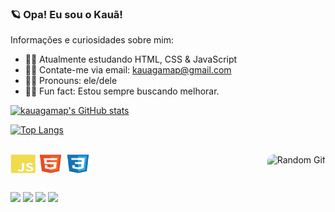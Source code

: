 ### 🪐 Opa! Eu sou o Kauã!

  Informações e curiosidades sobre mim:

- 🐱‍💻 Atualmente estudando HTML, CSS & JavaScript
- 🐱‍🏍 Contate-me via email: kauagamap@gmail.com
- 🐱‍🚀 Pronouns: ele/dele
- 🐱‍🐉 Fun fact: Estou sempre buscando melhorar.

<!--
![kauagamap's GitHub stats](https://github-readme-stats.vercel.app/api?username=kauagamap&&show_icons=true&theme=onedark&count_private=true)
-->

[![kauagamap's GitHub stats](https://github-readme-stats.vercel.app/api?username=kauagamap&show_icons=true&theme=onedark)](https://github.com/kauagamap/github-readme-stats)

[![Top Langs](https://github-readme-stats.vercel.app/api/top-langs/?username=kauagamap&layout=compact&show_icons=true&theme=onedark)](https://github.com/kauagamap/github-readme-stats)



<div style="display: inline_block"><br>
  <img align="center" alt="Javascript" height="30" width="40" src="https://raw.githubusercontent.com/devicons/devicon/master/icons/javascript/javascript-plain.svg">
  <img align="center" alt="HTML" height="30" width="40" src="https://raw.githubusercontent.com/devicons/devicon/master/icons/html5/html5-original.svg">
  <img align="center" alt="CSS" height="30" width="40" src="https://raw.githubusercontent.com/devicons/devicon/master/icons/css3/css3-original.svg">
  
<img align="right" alt="Random Gif" height="90" style="border-radius:10px;" src="https://media.tenor.com/HWdSvD9Wg20AAAAC/one-punch-man-ok.gif">
</div>

##

<div> 
  <a href="https://www.instagram.com/_kauagama/" target="_blank"><img src="https://img.shields.io/badge/-Instagram-%23E4405F?style=for-the-badge&logo=instagram&logoColor=white" target="_blank"></a>
 	<a href="https://www.twitch.tv/silver2060" target="_blank"><img src="https://img.shields.io/badge/Twitch-9146FF?style=for-the-badge&logo=twitch&logoColor=white" target="_blank"></a>
  <a href = "mailto:kauagamap@gmail.com"><img src="https://img.shields.io/badge/Gmail-D14836?style=for-the-badge&logo=gmail&logoColor=white" target="_blank"></a>
  <a href="https://www.linkedin.com/in/kauagama/" target="_blank"><img src="https://img.shields.io/badge/-LinkedIn-%230077B5?style=for-the-badge&logo=linkedin&logoColor=white" target="_blank"></a> 
  
<!--
Trecho de código que adicionamos no arquivo Readme.md:
![Snake animation](https://github.com/rafaballerini2/rafaballerini2/blob/output/github-contribution-grid-snake.svg)
-->

</div>


